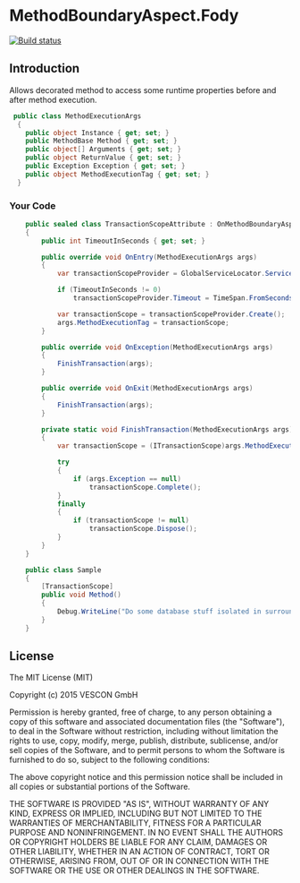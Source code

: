 # MethodBoundaryAspect.Fody

[![Build status](https://ci.appveyor.com/api/projects/status/983caboro9uy91m9?svg=true)](https://ci.appveyor.com/project/marcells/methodboundaryaspect-fody)

## Introduction
Allows decorated method to access some runtime properties before and after method execution.
```csharp
 public class MethodExecutionArgs
  {
    public object Instance { get; set; }
    public MethodBase Method { get; set; }
    public object[] Arguments { get; set; }
    public object ReturnValue { get; set; }
    public Exception Exception { get; set; }
    public object MethodExecutionTag { get; set; }
  }
```
### Your Code

```csharp
	public sealed class TransactionScopeAttribute : OnMethodBoundaryAspect
    {
        public int TimeoutInSeconds { get; set; }

        public override void OnEntry(MethodExecutionArgs args)
        {
            var transactionScopeProvider = GlobalServiceLocator.ServiceLocator.GetInstance<ITransactionScopeProvider>();

            if (TimeoutInSeconds != 0)
                transactionScopeProvider.Timeout = TimeSpan.FromSeconds(TimeoutInSeconds);

            var transactionScope = transactionScopeProvider.Create();
            args.MethodExecutionTag = transactionScope;
        }

        public override void OnException(MethodExecutionArgs args)
        {
            FinishTransaction(args);
        }

        public override void OnExit(MethodExecutionArgs args)
        {
            FinishTransaction(args);
        }

        private static void FinishTransaction(MethodExecutionArgs args)
        {
            var transactionScope = (ITransactionScope)args.MethodExecutionTag;

            try
            {
                if (args.Exception == null)
                    transactionScope.Complete();
            }
            finally
            {
                if (transactionScope != null)
                    transactionScope.Dispose();
            }
        }
    }

	public class Sample
	{
		[TransactionScope]
		public void Method()
		{
		    Debug.WriteLine("Do some database stuff isolated in surrounding transaction");
		}
	}
```

License
-------

The MIT License (MIT)

Copyright (c) 2015 VESCON GmbH

Permission is hereby granted, free of charge, to any person obtaining a copy
of this software and associated documentation files (the "Software"), to deal
in the Software without restriction, including without limitation the rights
to use, copy, modify, merge, publish, distribute, sublicense, and/or sell
copies of the Software, and to permit persons to whom the Software is
furnished to do so, subject to the following conditions:

The above copyright notice and this permission notice shall be included in
all copies or substantial portions of the Software.

THE SOFTWARE IS PROVIDED "AS IS", WITHOUT WARRANTY OF ANY KIND, EXPRESS OR
IMPLIED, INCLUDING BUT NOT LIMITED TO THE WARRANTIES OF MERCHANTABILITY,
FITNESS FOR A PARTICULAR PURPOSE AND NONINFRINGEMENT. IN NO EVENT SHALL THE
AUTHORS OR COPYRIGHT HOLDERS BE LIABLE FOR ANY CLAIM, DAMAGES OR OTHER
LIABILITY, WHETHER IN AN ACTION OF CONTRACT, TORT OR OTHERWISE, ARISING FROM,
OUT OF OR IN CONNECTION WITH THE SOFTWARE OR THE USE OR OTHER DEALINGS IN
THE SOFTWARE.
